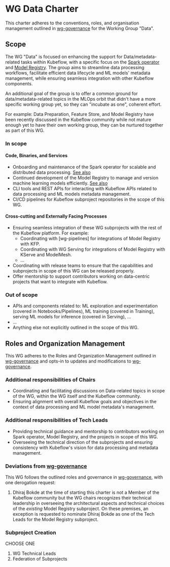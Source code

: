 # WG Data Charter

This charter adheres to the conventions, roles, and organisation management outlined in [wg-governance] for the Working Group "Data".

## Scope

The WG "Data" is focused on enhancing the support for Data/metadata-related tasks within Kubeflow, with a specific focus on the [Spark operator](https://github.com/kubeflow/community/pull/672) and [Model Registry](https://github.com/kubeflow/kubeflow/issues/7396).
The group aims to streamline data processing workflows, facilitate efficient data lifecycle and ML models' metadata management, while ensuring seamless integration with other Kubeflow components.

An additional goal of the group is to offer a common ground for data/metadata-related topics in the MLOps orbit that didn't have a more specific working group yet, so they can "incubate as one", coherent effort.

For example: Data Preparation, Feature Store, and Model Registry have been recently discussed in the Kubeflow community while not mature enough yet to have their own working group, they can be nurtured together as part of this WG.

### In scope

#### Code, Binaries, and Services

- Onboarding and maintenance of the Spark operator for scalable and distributed data processing.
[See also](https://github.com/kubeflow/community/pull/672)
- Continued development of the Model Registry to manage and version machine learning models efficiently.
[See also](https://github.com/kubeflow/kubeflow/issues/7396)
- CLI tools and REST APIs for interacting with Kubeflow APIs related to data processing and ML models metadata management.
- CI/CD pipelines for Kubeflow subproject repositories in the scope of this WG.

#### Cross-cutting and Externally Facing Processes

- Ensuring seamless integration of these WG subprojects with the rest of the Kubeflow platform. For example:
  - Coordinating with [wg-pipelines] for integrations of Model Registry with KFP.
  - Coordinating with WG Serving for integrations of Model Registry with KServe and ModelMesh.
  - ...
- Coordinating with release teams to ensure that the capabilities and subprojects in scope of this WG can be released properly.
- Offer mentorship to support contributors working on data-centric projects that want to integrate with Kubeflow.

### Out of scope

- APIs and components related to: ML exploration and experimentation (covered in Notebooks/Pipelines), ML training (covered in Training), serving ML models for inference (covered in Serving), ...
- ...
- Anything else not explicitly outlined in the scope of this WG.

## Roles and Organization Management

This WG adheres to the Roles and Organization Management outlined in [wg-governance] and opts-in to updates and modifications to [wg-governance].

### Additional responsibilities of Chairs

- Coordinating and facilitating discussions on Data-related topics in scope of the WG, within the WG itself and the Kubeflow community.
- Ensuring alignment with overall Kubeflow goals and objectives in the context of data processing and ML model metadata's management.

### Additional responsibilities of Tech Leads

- Providing technical guidance and mentorship to contributors working on Spark operator, Model Registry, and the projects in scope of this WG.
- Overseeing the technical direction of the subprojects and ensuring consistency with Kubeflow's vision for data processing and metadata management.

### Deviations from [wg-governance]

This WG follows the outlined roles and governance in [wg-governance], with one derogation request:

1. Dhiraj Bokde at the time of starting this charter is not a Member of the Kubeflow community but the WG chairs recognizes their technical leadership in overseeing the architectural aspects and technical choices of the _existing_ Model Registry subproject. On these premises, an exception is requested to nominate Dhiraj Bokde as one of the Tech Leads for the Model Registry subproject.

### Subproject Creation

CHOOSE ONE
1. WG Technical Leads
2. Federation of Subprojects

[wg-governance]: ../wg-governance.md
